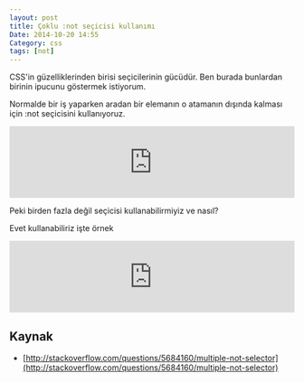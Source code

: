 ```yaml
---
layout: post
title: Çoklu :not seçicisi kullanımı
Date: 2014-10-20 14:55
Category: css
tags: [not]
---
```


CSS'in güzelliklerinden birisi seçicilerinin gücüdür. Ben burada bunlardan birinin ipucunu göstermek istiyorum.

Normalde bir iş yaparken aradan bir elemanın o atamanın dışında kalması için :not seçicisini kullanıyoruz.

<iframe scrolling="no" height="127" frameborder="0" style="width: 100%; overflow: hidden;" allowtransparency="true" data-height="250" src="http://codepen.io/fatihhayri/embed/miHxs?type=css&amp;height=127" id="cp_embed_hgplm"></iframe>

Peki birden fazla değil seçicisi kullanabilirmiyiz ve nasıl?

Evet kullanabiliriz işte örnek

<iframe scrolling="no" height="127" frameborder="0" style="width: 100%; overflow: hidden;" allowtransparency="true" data-height="250" src="http://codepen.io/fatihhayri/embed/nErGd?type=css&amp;height=127" id="cp_embed_hgplm"></iframe>

## Kaynak

 - [http://stackoverflow.com/questions/5684160/multiple-not-selector](http://stackoverflow.com/questions/5684160/multiple-not-selector)
